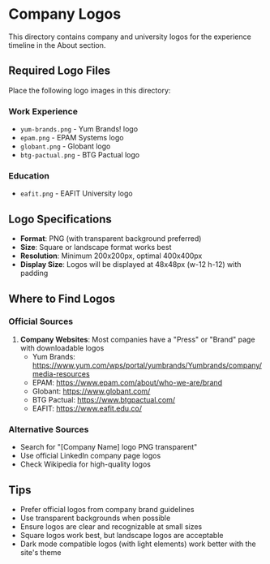 # Company Logos

This directory contains company and university logos for the experience timeline in the About section.

## Required Logo Files

Place the following logo images in this directory:

### Work Experience
- `yum-brands.png` - Yum Brands! logo
- `epam.png` - EPAM Systems logo
- `globant.png` - Globant logo
- `btg-pactual.png` - BTG Pactual logo

### Education
- `eafit.png` - EAFIT University logo

## Logo Specifications

- **Format**: PNG (with transparent background preferred)
- **Size**: Square or landscape format works best
- **Resolution**: Minimum 200x200px, optimal 400x400px
- **Display Size**: Logos will be displayed at 48x48px (w-12 h-12) with padding

## Where to Find Logos

### Official Sources
1. **Company Websites**: Most companies have a "Press" or "Brand" page with downloadable logos
   - Yum Brands: https://www.yum.com/wps/portal/yumbrands/Yumbrands/company/media-resources
   - EPAM: https://www.epam.com/about/who-we-are/brand
   - Globant: https://www.globant.com/
   - BTG Pactual: https://www.btgpactual.com/
   - EAFIT: https://www.eafit.edu.co/

### Alternative Sources
- Search for "[Company Name] logo PNG transparent"
- Use official LinkedIn company page logos
- Check Wikipedia for high-quality logos

## Tips

- Prefer official logos from company brand guidelines
- Use transparent backgrounds when possible
- Ensure logos are clear and recognizable at small sizes
- Square logos work best, but landscape logos are acceptable
- Dark mode compatible logos (with light elements) work better with the site's theme

